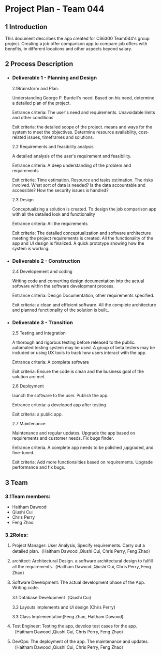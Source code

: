 # Project Plan - Team 044

## 1 Introduction

This document describes the app created for CS6300 Team044's group project. Creating a job offer comparison app to compare job offers with benefits, in different locations and other aspects beyond salary.

## 2 Process Description

* ### Deliverable 1 - Planning and Design

     2.1Brainstorm and Plan:

  Understanding George P. Burdell's need. Based on his need, determine a        detailed plan of the project.

  Entrance criteria: The user's need and requirements. Unavoidable limits and other conditions

  Exit criteria:  the detailed scope of the project. means and ways for the system to meet the objectives. Determine resource availability, cost-related issues, timeframes and solutions.

     2.2 Requirements and feasibility analysis

  A detailed analysis of the user's requirement and feasibility.

  Entrance criteria: A deep understanding of the problem and requirements

  Exit criteria: Time estimation. Resource and tasks estimation. The risks involved. What sort of data is needed? Is the data accountable and accessible? How the security issues is handled?

     2.3 Design

  Conceptualizing a solution is created. To design the job comparison app with all the detailed look and functionality

  Entrance criteria: All the requirements

  Exit criteria: The detailed conceptualization and software architecture meeting the project requirements is created. All the functionality of the app and UI design is finalized. A quick prototype showing how the system is working.

* ### Deliverable 2 - Construction

     2.4  Developement and coding

  Writing code and converting design documentation into the actual software within the software development process.

  Entrance criteria: Design Documentation, other requirements specified.

  Exit criteria: a clean and efficient software. All the complete architecture and planned functionality of the solution is built..

* ### Deliverable 3 - Transition

     2.5 Testing and Integration

  A thorough and rigorous testing before released to the public. automated testing system may be used. A group of beta testers may be included or using UX tools to track how users interact with the app.

  Entrance criteria: A complete software

  Exit criteria: Ensure the code is clean and the business goal of the solution are met. 

     2.6 Deployment

  launch the software to the user. Publish the app.

  Entrance criteria: a developed app after testing

  Exit criteria: a public app.

     2.7 Maintenance

  Maintenance and regular updates. Upgrade the app based on requirements and customer needs. Fix bugs finder. 

  Entrance criteria. A complete  app needs to be polished ,upgraded, and fine-tuned.

  Exit criteria: Add more functionalities based on requirements. Upgrade performance and fix bugs.

## 3 Team

### 3.1Team members:

* Haitham Dawood 
* Qiushi Cui
* Chris Perry
* Feng Zhao

### 3.2Roles:

1. Project Manager: User Analysis, Specify requirements. Carry out a detailed plan.（Haitham Dawood ,Qiushi Cui, Chris Perry, Feng Zhao）

2. architect: Architectural Design. a software architectural design to fulfill all the requirements.（Haitham Dawood ,Qiushi Cui, Chris Perry, Feng Zhao）

3. Software Development: The actual development phase of the App. Writing code. 

   3.1 Database Development（Qiushi Cui)

   3.2 Layouts implements and UI design (Chris Perry)

   3.3 Class Implementation(Feng Zhao, Haitham Dawood)

4. Test Engineer: Testing the app, develop test cases for the app.（Haitham Dawood ,Qiushi Cui, Chris Perry, Feng Zhao）

5. DevOps: The deployment of the app. The maintenance and updates.（Haitham Dawood ,Qiushi Cui, Chris Perry, Feng Zhao）

   